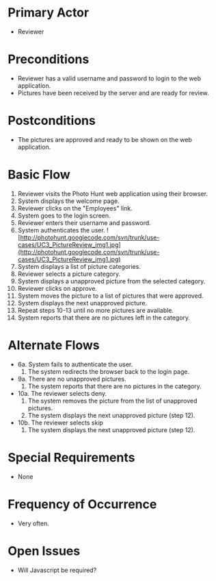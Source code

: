 # Primary Actor #
  * Reviewer

# Preconditions #
  * Reviewer has a valid username and password to login to the web application.
  * Pictures have been received by the server and are ready for review.

# Postconditions #
  * The pictures are approved and ready to be shown on the web application.

# Basic Flow #
  1. Reviewer visits the Photo Hunt web application using their browser.
  1. System displays the welcome page.
  1. Reviewer clicks on the "Employees" link.
  1. System goes to the login screen.
  1. Reviewer enters their username and password.
  1. System authenticates the user.
![http://photohunt.googlecode.com/svn/trunk/use-cases/UC3_PictureReview_img1.jpg](http://photohunt.googlecode.com/svn/trunk/use-cases/UC3_PictureReview_img1.jpg)
  1. System displays a list of picture categories.
  1. Reviewer selects a picture category.
  1. System displays a unapproved picture from the selected category.
  1. Reviewer clicks on approve.
  1. System moves the picture to a list of pictures that were approved.
  1. System displays the next unapproved picture.
  1. Repeat steps 10-13 until no more pictures are available.
  1. System reports that there are no pictures left in the category.

# Alternate Flows #
  * 6a. System fails to authenticate the user.
    1. The system redirects the browser back to the login page.
  * 9a. There are no unapproved pictures.
    1. The system reports that there are no pictures in the category.
  * 10a. The reviewer selects deny.
    1. The system removes the picture from the list of unapproved pictures.
    1. The system displays the next unapproved picture (step 12).
  * 10b. The reviewer selects skip
    1. The system displays the next unapproved picture (step 12).

# Special Requirements #
  * None

# Frequency of Occurrence #
  * Very often.

# Open Issues #
  * Will Javascript be required?